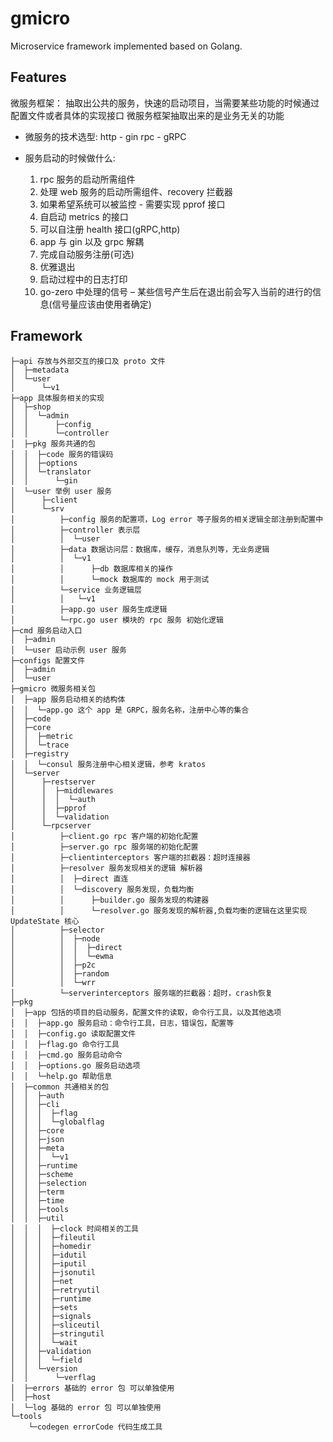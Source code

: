 # gmicro
Microservice framework implemented based on Golang.

## Features
微服务框架：
抽取出公共的服务，快速的启动项目，当需要某些功能的时候通过配置文件或者具体的实现接口
微服务框架抽取出来的是业务无关的功能
- 微服务的技术选型:
	http - gin
	rpc - gRPC

- 服务启动的时候做什么:
	1. rpc 服务的启动所需组件
	2. 处理 web 服务的启动所需组件、recovery 拦截器
	3. 如果希望系统可以被监控 - 需要实现 pprof 接口
	4. 自启动 metrics 的接口
	5. 可以自注册 health 接口(gRPC,http)
	6. app 与 gin 以及 grpc 解耦
	7. 完成自动服务注册(可选)
	8. 优雅退出
	9. 启动过程中的日志打印
	10. go-zero 中处理的信号 – 某些信号产生后在退出前会写入当前的进行的信息(信号量应该由使用者确定)

## Framework
```shell
├─api 存放与外部交互的接口及 proto 文件
│  ├─metadata
│  └─user
│      └─v1
├─app 具体服务相关的实现
│  ├─shop
│  │  └─admin
│  │      ├─config
│  │      └─controller
│  ├─pkg 服务共通的包
│  │  ├─code 服务的错误码
│  │  ├─options
│  │  └─translator
│  │      └─gin
│  └─user 举例 user 服务
│      ├─client
│      └─srv
│          ├─config 服务的配置项，Log error 等子服务的相关逻辑全部注册到配置中
│          ├─controller 表示层
│          │  └─user
│          ├─data 数据访问层：数据库，缓存，消息队列等，无业务逻辑
│          │  └─v1
│          │      ├─db 数据库相关的操作
│          │      └─mock 数据库的 mock 用于测试
│          └─service 业务逻辑层
│          │   └─v1
│          ├─app.go user 服务生成逻辑
│          └─rpc.go user 模块的 rpc 服务 初始化逻辑
├─cmd 服务启动入口
│  ├─admin
│  └─user 启动示例 user 服务
├─configs 配置文件
│  ├─admin
│  └─user
├─gmicro 微服务相关包
│  ├─app 服务启动相关的结构体
│  │  └─app.go 这个 app 是 GRPC，服务名称，注册中心等的集合
│  ├─code
│  ├─core
│  │  ├─metric
│  │  └─trace
│  ├─registry
│  │  └─consul 服务注册中心相关逻辑，参考 kratos
│  └─server
│      ├─restserver
│      │  ├─middlewares
│      │  │  └─auth
│      │  ├─pprof
│      │  └─validation
│      └─rpcserver
│          ├─client.go rpc 客户端的初始化配置
│          ├─server.go rpc 服务端的初始化配置
│          ├─clientinterceptors 客户端的拦截器：超时连接器
│          ├─resolver 服务发现相关的逻辑 解析器
│          │  ├─direct 直连
│          │  └─discovery 服务发现，负载均衡
│          │      ├─builder.go 服务发现的构建器
│          │      └─resolver.go 服务发现的解析器,负载均衡的逻辑在这里实现 UpdateState 核心
│          ├─selector
│          │  ├─node
│          │  │  ├─direct
│          │  │  └─ewma
│          │  ├─p2c
│          │  ├─random
│          │  └─wrr
│          └─serverinterceptors 服务端的拦截器：超时，crash恢复
├─pkg
│  ├─app 包括的项目的启动服务，配置文件的读取，命令行工具，以及其他选项
│  │  ├─app.go 服务启动：命令行工具，日志，错误包，配置等
│  │  ├─config.go 读取配置文件
│  │  ├─flag.go 命令行工具
│  │  ├─cmd.go 服务启动命令
│  │  ├─options.go 服务启动选项
│  │  └─help.go 帮助信息
│  ├─common 共通相关的包
│  │  ├─auth
│  │  ├─cli
│  │  │  ├─flag
│  │  │  └─globalflag
│  │  ├─core
│  │  ├─json
│  │  ├─meta
│  │  │  └─v1
│  │  ├─runtime
│  │  ├─scheme
│  │  ├─selection
│  │  ├─term
│  │  ├─time
│  │  ├─tools
│  │  ├─util
│  │  │  ├─clock 时间相关的工具
│  │  │  ├─fileutil
│  │  │  ├─homedir
│  │  │  ├─idutil
│  │  │  ├─iputil
│  │  │  ├─jsonutil
│  │  │  ├─net
│  │  │  ├─retryutil
│  │  │  ├─runtime
│  │  │  ├─sets
│  │  │  ├─signals
│  │  │  ├─sliceutil
│  │  │  ├─stringutil
│  │  │  └─wait
│  │  ├─validation
│  │  │  └─field
│  │  └─version
│  │      └─verflag
│  ├─errors 基础的 error 包 可以单独使用
│  ├─host
│  └─log 基础的 error 包 可以单独使用
└─tools
    └─codegen errorCode 代码生成工具 
```



